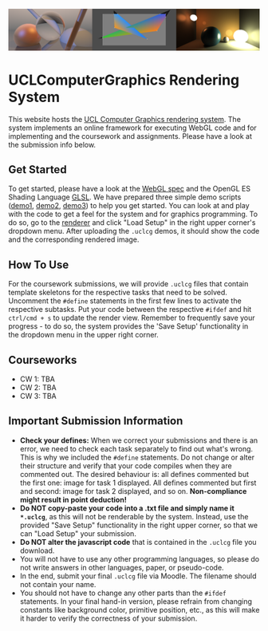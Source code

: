 ![test](images/cg_teaser.png)

# UCLComputerGraphics Rendering System

This website hosts the [UCL Computer Graphics rendering system](https://uclcg.github.io/uclcg/public/html/index.html). 
The system implements an online framework for executing WebGL code and for 
implementing and the coursework and assignments. Please have a look at the submission info below. 

## Get Started  

To get started, please have a look at the [WebGL spec](https://www.khronos.org/registry/webgl/specs/latest/1.0/)
and the OpenGL ES Shading Language [GLSL](https://www.khronos.org/files/opengles_shading_language.pdf).
We have prepared three simple demo scripts ([demo1](demos/cameraSimple.uclcg), [demo2](demos/openGL.uclcg), [demo3](demos/splines.uclcg)) to help you get started.
You can look at and play with the code to get a feel for the system and for graphics programming. 
To do so, go to the [renderer](https://uclcg.github.io/uclcg/public/html/index.html) and click "Load Setup" in the right upper corner's dropdown menu. 
After uploading the `.uclcg` demos, it should show the code and the corresponding rendered image. 

## How To Use 

For the coursework submissions, we will provide `.uclcg` files that contain template 
skeletons for the respective tasks that need to be solved. Uncomment the `#define` statements in the 
first few lines to activate the respective subtasks. Put your code between the respective `#ifdef` and hit `ctrl/cmd + s` to update the render view.
Remember to frequently save your progress - to do so, the system provides the 'Save Setup' functionality in the dropdown menu in the upper right corner. 

## Courseworks

- CW 1: TBA 
- CW 2: TBA 
- CW 3: TBA 

## Important Submission Information 

- **Check your defines:** When we correct your submissions and there is an error, we need to check each task separately to find out what's wrong. This is why we included the `#define` statements. Do not change or alter their structure and verify that your code compiles when they are commented out. The desired behaviour is: all defines commented but the first one: image for task 1 displayed. All defines commented but first and second: image for task 2 displayed, and so on. **Non-compliance might result in point deduction!**
- **Do NOT copy-paste your code into a .txt file and simply name it `*.uclcg`**, as this will not be renderable by the system. Instead, use the provided "Save Setup" functionality in the right upper corner, so that we can "Load Setup" your submission.
- **Do NOT alter the javascript code** that is contained in the `.uclcg` file you download.
- You will not have to use any other programming languages, so please do not write answers in other languages, paper, or pseudo-code. 
- In the end, submit your final `.uclcg` file via Moodle. The filename should not contain your name. 
- You should not have to change any other parts than the `#ifdef` statements. In your final hand-in version, please refrain from changing constants like background color, primitive position, etc., as this will make it harder to verify the correctness of your submission. 
